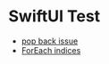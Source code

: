 # SwiftUI Test

- [pop back issue](https://github.com/looloolalaa/SwiftUI-Test/blob/03cefe45b900204bf7526db5750cadfce7cea444/test/ContentView.swift)
- [ForEach indices](https://github.com/looloolalaa/SwiftUI-Test/blob/05689d8836bc97a79a2a80591c82d37db4a65784/test/FirstView.swift)
